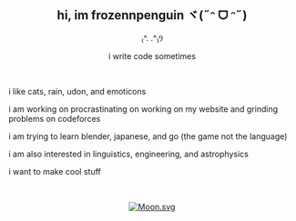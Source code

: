 <div align="center">

## hi, im frozennpenguin ヾ(˶ᵔ ᗜ ᵔ˶)

₍^. .^₎Ⳋ

i write code sometimes

</div>

<br>

i like cats, rain, udon, and emoticons

i am working on procrastinating on working on my website and grinding problems on codeforces

i am trying to learn blender, japanese, and go (the game not the language)

i am also interested in linguistics, engineering, and astrophysics

i want to make cool stuff

<br>

<div align="center">

[![Moon.svg](https://moon-svg.minung.dev/moon.svg?size=50&theme=basic&rotate=0)](https://moon-svg.minung.dev)

</div>